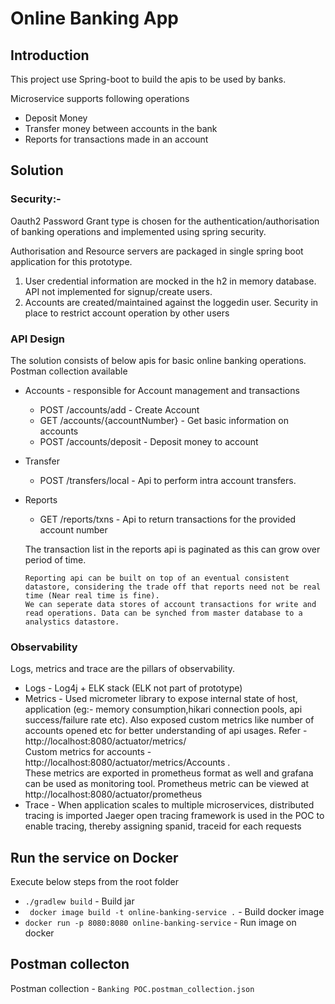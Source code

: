 # Online Banking App
## Introduction
This project use Spring-boot to build the apis to be used by banks.

Microservice supports following operations
 * Deposit Money
 * Transfer money between accounts in the bank
 * Reports for transactions made in an account

 
## Solution

### Security:-

Oauth2 Password Grant type is chosen for the authentication/authorisation of banking operations and implemented using spring security.

Authorisation and Resource servers are packaged in single spring boot application for this prototype.
1. User credential information are mocked in the h2 in memory database.  API not implemented for signup/create users.
2. Accounts are created/maintained against the loggedin user. Security in place to restrict account operation by other users

### API Design

The solution consists of below apis for basic online banking operations. Postman collection available 

* Accounts - responsible for Account management and transactions
  * POST /accounts/add    - Create Account
  * GET /accounts/{accountNumber}   - Get basic information on accounts
  * POST /accounts/deposit  - Deposit money to account
  
* Transfer
  * POST /transfers/local  - Api to perform intra account transfers.

* Reports
  * GET /reports/txns  - Api to return transactions for the provided account number

   The transaction list in the reports api is paginated as this can grow over period of time.

   ```
  Reporting api can be built on top of an eventual consistent datastore, considering the trade off that reports need not be real time (Near real time is fine).
  We can seperate data stores of account transactions for write and read operations. Data can be synched from master database to a analystics datastore.
   ```

### Observability
  Logs, metrics and trace are the pillars of observability.

  * Logs - Log4j + ELK stack  (ELK not part of prototype)
  * Metrics - Used micrometer library to expose internal state of  host, application (eg:- memory consumption,hikari connection pools, api success/failure rate etc).
    Also exposed custom metrics like number of accounts opened etc for better understanding of api usages. 
    Refer - http://localhost:8080/actuator/metrics/ <br/>
    Custom metrics for accounts - http://localhost:8080/actuator/metrics/Accounts . <br/>
    These metrics are exported in prometheus format as well and grafana can be used as monitoring tool.
    Prometheus metric can be viewed at http://localhost:8080/actuator/prometheus
  * Trace - When application scales to multiple microservices, distributed tracing is imported
    Jaeger open tracing framework is used in the POC to enable tracing, thereby assigning spanid, traceid for each requests

## Run the service on Docker
  Execute below steps from the root folder
  * ```./gradlew build```  - Build jar
  * ``` docker image build -t online-banking-service .```  - Build docker image
  * ``` docker run -p 8080:8080 online-banking-service ``` - Run image on docker

 

## Postman collecton
Postman collection -  ```Banking POC.postman_collection.json ```
